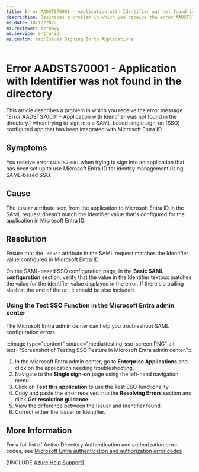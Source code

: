 ```yaml
---
title: Error AADSTS70001 - Application with Identifier was not found in the directory.
description: Describes a problem in which you receive the error AADSTS70001 when you sign in to SAML sign-on configured app with Microsoft Entra ID.
ms.date: 10/12/2022
ms.reviewer: bernawy
ms.service: entra-id
ms.custom: sap:Issues Signing In to Applications
---
```

# Error AADSTS70001 - Application with Identifier was not found in the directory

This article describes a problem in which you receive the error message "Error AADSTS70001 - Application with Identifier was not found in the directory." when trying to sign into a SAML-based single sign-on (SSO) configured app that has been integrated with Microsoft Entra ID.

## Symptoms

You receive error `AADSTS70001` when trying to sign into an application that has been set up to use Microsoft Entra ID for identity management using SAML-based SSO.

## Cause

The `Issuer` attribute sent from the application to Microsoft Entra ID in the SAML request doesn’t match the Identifier value that's configured for the application in Microsoft Entra ID.

## Resolution

Ensure that the `Issuer` attribute in the SAML request matches the Identifier value configured in Microsoft Entra ID.

On the SAML-based SSO configuration page, in the **Basic SAML configuration** section, verify that the value in the Identifier textbox matches the value for the identifier value displayed in the error. If there's a trailing slash at the end of the url, it should be also included.

<a name='using-the-test-sso-function-in-the-azure-ad-portal'></a>

### Using the Test SSO Function in the Microsoft Entra admin center

The Microsoft Entra admin center can help you troubleshoot SAML configuration errors.

:::image type="content" source="media/testing-sso-screen.PNG" alt-text="Screenshot of Testing SSO Feature in Microsoft Entra admin center.":::

1. In the Microsoft Entra admin center, go to **Enterprise Applications** and click on the application needing troubleshooting.
2. Navigate to the **Single sign-on** page using the left-hand navigation menu
3. Click on **Test this application** to use the Test SSO functionality.
4. Copy and paste the error received into the **Resolving Errors** section and click **Get resolution guidance**
5. View the difference between the Issuer and Identifier found.
6. Correct either the Issuer or Identifier.

## More Information

For a full list of Active Directory Authentication and authorization error codes, see [Microsoft Entra authentication and authorization error codes](/azure/active-directory/develop/reference-aadsts-error-codes)

[!INCLUDE [Azure Help Support](../../../../includes/azure-help-support.md)]
